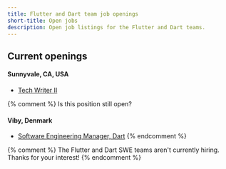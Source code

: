 ```yaml
---
title: Flutter and Dart team job openings
short-title: Open jobs
description: Open job listings for the Flutter and Dart teams.
---
```


## Current openings

#### Sunnyvale, CA, USA
* [Tech Writer II](/jobs/tw)

{% comment %}
Is this position still open?
#### Viby, Denmark
* [Software Engineering Manager, Dart](/jobs/eng_mgr_denmark)
{% endcomment %}

{% comment %}
The Flutter and Dart SWE teams aren't currently hiring.
Thanks for your interest!
{% endcomment %}
